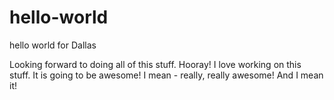 # hello-world
hello world for Dallas

Looking forward to doing all of this stuff. Hooray!
I love working on this stuff. It is going to be awesome!
I mean - really, really awesome!
And I mean it!